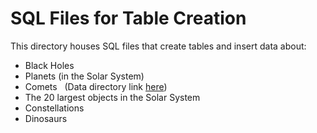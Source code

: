 # SQL Files for Table Creation
This directory houses SQL files that create tables and insert data about: 
* Black Holes 
* Planets (in the Solar System)
* Comets   (Data directory link [here](https://catalog.data.gov/dataset/wise-nea-comet-discovery-statistics))
* The 20 largest objects in the Solar System 
* Constellations
* Dinosaurs

